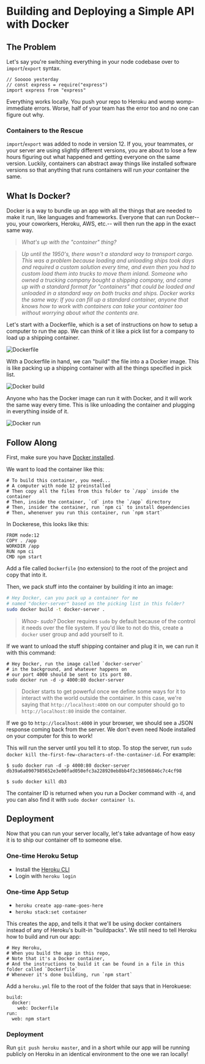 # Building and Deploying a Simple API with Docker

## The Problem

Let's say you're switching everything in your node codebase over to `import`/`export` syntax.

```
// Sooooo yesterday
// const express = require("express")
import express from "express"
```

Everything works locally. You push your repo to Heroku and womp womp- immediate errors. Worse, half of your team has the error too and no one can figure out why.

### Containers to the Rescue

`import`/`export` was added to node in version 12. If you, your teammates, or your server are using slightly different versions, you are about to lose a few hours figuring out what happened and getting everyone on the same version. Luckily, containers can abstract away things like installed software versions so that anything that runs containers will run _your_ container the same.

## What Is Docker?

Docker is a way to bundle up an app with all the things that are needed to make it run, like languages and frameworks. Everyone that can run Docker--you, your coworkers, Heroku, AWS, etc.-- will then run the app in the exact same way.

> _What's up with the "container" thing?_

> _Up until the 1950's, there wasn't a standard way to transport cargo. This was a problem because loading and unloading ships took days and required a custom solution every time, and even then you had to custom load them into trucks to move them inland. Someone who owned a trucking company bought a shipping company, and came up with a standard format for "containers" that could be loaded and unloaded in a standard way on both trucks and ships. Docker works the same way: If you can fill up a standard container, anyone that knows how to work with containers can take your container too without worrying about what the contents are._

Let's start with a Dockerfile, which is a set of instructions on how to setup a computer to run the app. We can think of it like a pick list for a company to load up a shipping container.

![Dockerfile](assets/dockerfile.png)

With a Dockerfile in hand, we can "build" the file into a a Docker image. This is like packing up a shipping container with all the things specified in pick list.

![Docker build](assets/docker-build.png)

Anyone who has the Docker image can run it with Docker, and it will work the same way every time. This is like unloading the container and plugging in everything inside of it.

![Docker run](assets/docker-run.png)

## Follow Along

First, make sure you have [Docker installed](https://www.docker.com/products/docker-desktop).

We want to load the container like this:

```docker
# To build this container, you need...
# A computer with node 12 preinstalled
# Then copy all the files from this folder to `/app` inside the container
# Then, inside the container, `cd` into the `/app` directory
# Then, insider the container, run `npm ci` to install dependencies
# Then, whenenver you run this container, run `npm start`
```

In Dockerese, this looks like this:

```docker
FROM node:12
COPY . /app
WORKDIR /app
RUN npm ci
CMD npm start
```

Add a file called `Dockerfile` (no extension) to the root of the project and copy that into it.

Then, we pack stuff into the container by building it into an image:

```bash
# Hey Docker, can you pack up a container for me
# named "docker-server" based on the picking list in this folder?
sudo docker build -t docker-server .
```

> _Whoa- sudo?_
> Docker requires `sudo` by default because of the control it needs over the file system. If you'd like to not do this, create a `docker` user group and add yourself to it.

If we want to unload the stuff shipping container and plug it in, we can run it with this command:

```
# Hey Docker, run the image called `docker-server`
# in the background, and whatever happens on
# our port 4000 should be sent to its port 80.
sudo docker run -d -p 4000:80 docker-server
```

> Docker starts to get powerful once we define some ways for it to interact with the world outside the container. In this case, we're saying that `http://localhost:4000` on our computer should go to `http://localhost:80` inside the container.

If we go to `http://localhost:4000` in your browser, we should see a JSON response coming back from the server. We don't even need Node installed on your computer for this to work!

This will run the server until you tell it to stop. To stop the server, run `sudo docker kill the-first-few-characters-of-the-container-id`. For example:

```
$ sudo docker run -d -p 4000:80 docker-server
db39a6a0907985652e3e00fad050efc3a228920eb8bb4f2c30506846c7c4cf98

$ sudo docker kill db3
```

The container ID is returned when you run a Docker command with `-d`, and you can also find it with `sudo docker container ls`.

## Deployment

Now that you can run your server locally, let's take advantage of how easy it is to ship our container off to someone else.

### One-time Heroku Setup

* Install the [Heroku CLI](https://devcenter.heroku.com/articles/heroku-cli)
* Login with `heroku login`

### One-time App Setup

* `heroku create app-name-goes-here`
* `heroku stack:set container`

This creates the app, and tells it that we'll be using docker containers instead of any of Heroku's built-in "buildpacks". We still need to tell Heroku how to build and run our app:

```
# Hey Heroku,
# When you build the app in this repo,
# Note that it's a Docker container,
# And the instructions to build it can be found in a file in this folder called `Dockerfile`
# Whenever it's done building, run `npm start`
```

Add a `heroku.yml` file to the root of the folder that says that in Herokuese:

```
build:
  docker:
    web: Dockerfile
run:
  web: npm start
```

### Deployment

Run `git push heroku master`, and in a short while our app will be running publicly on Heroku in an identical environment to the one we ran locally!
